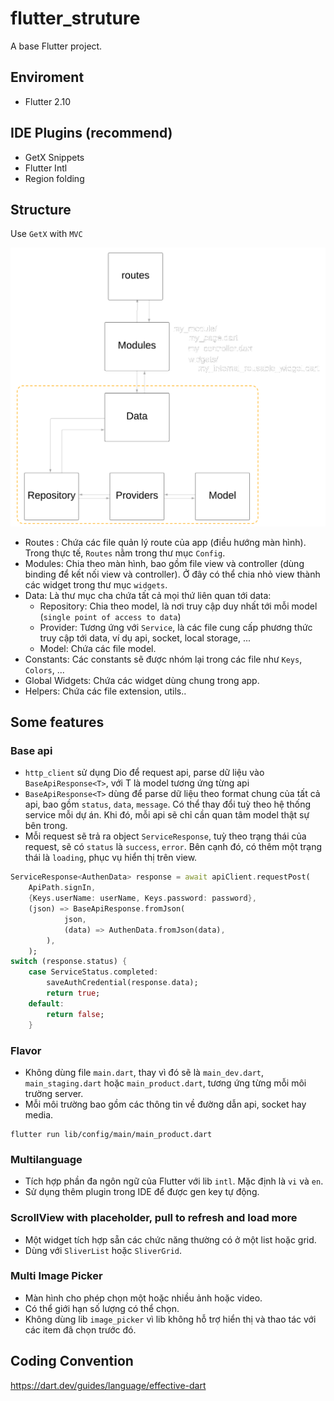 # flutter_struture

A base Flutter project.

## Enviroment
- Flutter 2.10

## IDE Plugins (recommend)
- GetX Snippets
- Flutter Intl
- Region folding

## Structure
Use `GetX` with `MVC`

![Structure](/strc_module.png)

- Routes : Chứa các file quản lý route của app (điều hướng màn hình). Trong thực tế, `Routes` nằm trong thư mục `Config`.
- Modules: Chia theo màn hình, bao gồm file view và controller (dùng binding để kết nối view và controller). Ở đây có thể chia nhỏ view thành các widget trong thư mục `widgets`.
- Data: Là thư mục cha chứa tất cả mọi thứ liên quan tới data:
  - Repository: Chia theo model, là nơi truy cập duy nhất tới mỗi model (`single point of access to data`)
  - Provider: Tương ứng với `Service`, là các file cung cấp phương thức truy cập tới data, ví dụ api, socket, local storage, ...
  - Model: Chứa các file model.
- Constants: Các constants sẽ được nhóm lại trong các file như `Keys`, `Colors`, ...
- Global Widgets: Chứa các widget dùng chung trong app.
- Helpers: Chứa các file extension, utils..

## Some features
### Base api
- `http_client` sử dụng Dio để request api, parse dữ liệu vào `BaseApiResponse<T>`, với T là model tương ứng từng api
- `BaseApiResponse<T>` dùng để parse dữ liệu theo format chung của tất cả api, bao gồm `status`, `data`, `message`. Có thể thay đổi tuỳ theo hệ thống service mỗi dự án. Khi đó, mỗi api sẽ chỉ cần quan tâm model thật sự bên trong.
- Mỗi request sẽ trả ra object `ServiceResponse`, tuỳ theo trạng thái của request, sẽ có `status` là `success`, `error`. Bên cạnh đó, có thêm một trạng thái là `loading`, phục vụ hiển thị trên view.

```dart
ServiceResponse<AuthenData> response = await apiClient.requestPost(
    ApiPath.signIn,
    {Keys.userName: userName, Keys.password: password},
    (json) => BaseApiResponse.fromJson(
            json,
            (data) => AuthenData.fromJson(data),
        ),
    );
switch (response.status) {
    case ServiceStatus.completed:
        saveAuthCredential(response.data);
        return true;
    default:
        return false;
    }
```

### Flavor
- Không dùng file `main.dart`, thay vì đó sẽ là `main_dev.dart`, `main_staging.dart` hoặc `main_product.dart`, tương ứng từng mỗi môi trường server.
- Mỗi môi trường bao gồm các thông tin về đường dẫn api, socket hay media.

```
flutter run lib/config/main/main_product.dart
```

### Multilanguage
- Tích hợp phần đa ngôn ngữ của Flutter với lib `intl`. Mặc định là `vi` và `en`.
- Sử dụng thêm plugin trong IDE để được gen key tự động.

### ScrollView with placeholder, pull to refresh and load more
- Một widget tích hợp sẵn các chức năng thường có ở một list hoặc grid. 
- Dùng với `SliverList` hoặc `SliverGrid`.

### Multi Image Picker
- Màn hình cho phép chọn một hoặc nhiều ảnh hoặc video.
- Có thể giới hạn số lượng có thể chọn.
- Không dùng lib `image_picker` vì lib không hỗ trợ hiển thị và thao tác với các item đã chọn trước đó.


## Coding Convention
https://dart.dev/guides/language/effective-dart